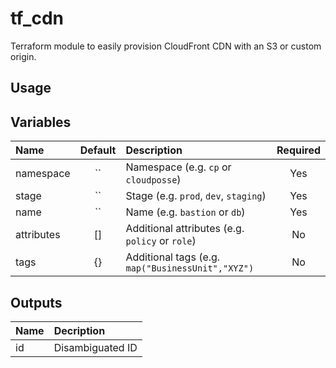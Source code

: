 # tf_cdn

Terraform module to easily provision CloudFront CDN with an S3 or custom origin.

## Usage

## Variables

|  Name                        |  Default       |  Description                                            | Required |
|:-----------------------------|:--------------:|:--------------------------------------------------------|:--------:|
| namespace                    | ``             | Namespace (e.g. `cp` or `cloudposse`)                   | Yes      |
| stage                        | ``             | Stage (e.g. `prod`, `dev`, `staging`)                   | Yes      |
| name                         | ``             | Name  (e.g. `bastion` or `db`)                          | Yes      | 
| attributes                   | []             | Additional attributes (e.g. `policy` or `role`)         | No       | 
| tags                         | {}             | Additional tags  (e.g. `map("BusinessUnit","XYZ")`      | No       |

## Outputs

| Name              | Decription            |
|:------------------|:----------------------|
| id                | Disambiguated ID      |
